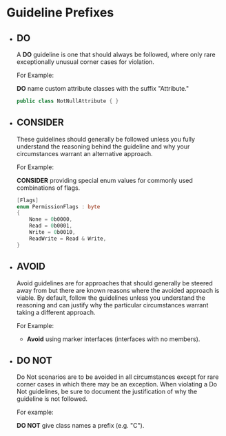 ﻿# Guideline Prefixes

* ## **DO**

    A **DO** guideline is one that should always be followed, where only rare exceptionally unusual corner cases for violation.

    For Example:

    **DO** name custom attribute classes with the suffix "Attribute."

    ```cs
    public class NotNullAttribute { }
    ```

* ## **CONSIDER**

    These guidelines should generally be followed unless you fully understand the reasoning behind the guideline and why your circumstances warrant an alternative
    approach.

    For Example:

    **CONSIDER** providing special enum values for commonly used combinations of flags.

    ```cs
    [Flags]
    enum PermissionFlags : byte
    {
        None = 0b0000,
        Read = 0b0001,
        Write = 0b0010,
        ReadWrite = Read & Write,
    }
    ```

* ## **AVOID**

    Avoid guidelines are for approaches that should generally be steered away from but there are known reasons where the avoided approach is viable. By default, follow the guidelines unless you understand the reasoning and can justify why the particular circumstances warrant taking a different approach.

    For Example:

  * **Avoid** using marker interfaces (interfaces with no members).

* ## **DO NOT**

    Do Not scenarios are to be avoided in all circumstances except for rare corner cases in which there may be an exception. When violating a Do Not guidelines, be sure to document the justification of why the guideline is not followed.

    For example:

    **DO NOT** give class names a prefix (e.g. "C").

